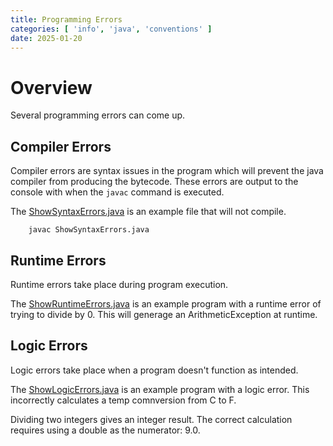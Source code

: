 ```yaml
---
title: Programming Errors
categories: [ 'info', 'java', 'conventions' ]
date: 2025-01-20
---
```

# Overview

Several programming errors can come up.

## Compiler Errors

Compiler errors are syntax issues in the program which will prevent the java compiler from producing the bytecode.  These errors are output to the console with when the `javac` command is executed.

The [ShowSyntaxErrors.java](../../programs/basic/showsyntaxerrors) is an example file that will not compile.

````
    javac ShowSyntaxErrors.java
````

## Runtime Errors

Runtime errors take place during program execution.

The [ShowRuntimeErrors.java](../../programs/basic/showruntimeerrors) is an example program with a runtime error of trying to divide by 0.  This will generage an ArithmeticException at runtime.

## Logic Errors

Logic errors take place when a program doesn't function as intended.  

The [ShowLogicErrors.java](../../programs/basic/showlogicerrors) is an example program with a logic error.  This incorrectly calculates a temp comnversion from C to F.

Dividing two integers gives an integer result.  The correct calculation requires using a double as the numerator: 9.0.